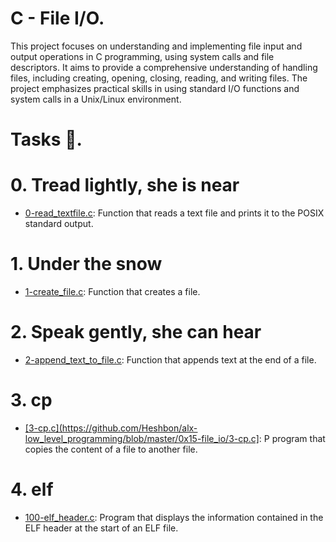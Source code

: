 # C - File I/O.

This project focuses on understanding and implementing file input and output operations in C programming, using system calls and file descriptors. It aims to provide a comprehensive understanding of handling files, including creating, opening, closing, reading, and writing files. The project emphasizes practical skills in using standard I/O functions and system calls in a Unix/Linux environment.

# Tasks 📃.

# 0. Tread lightly, she is near

  + <u>[0-read_textfile.c](https://github.com/Heshbon/alx-low_level_programming/blob/master/0x15-file_io/0-read_textfile.c)</u>: Function that reads a text file and prints it to the POSIX standard output.

# 1. Under the snow

  + <u>[1-create_file.c](https://github.com/Heshbon/alx-low_level_programming/blob/master/0x15-file_io/1-create_file.c)</u>: Function that creates a file.

# 2. Speak gently, she can hear

  + <u>[2-append_text_to_file.c](https://github.com/Heshbon/alx-low_level_programming/blob/master/0x15-file_io/2-append_text_to_file.c)</u>: Function that appends text at the end of a file.

# 3. cp

  + <u>[3-cp.c](https://github.com/Heshbon/alx-low_level_programming/blob/master/0x15-file_io/3-cp.c]</u>: P program that copies the content of a file to another file.

# 4. elf

  + <u>[100-elf_header.c](https://github.com/Heshbon/alx-low_level_programming/blob/master/0x15-file_io/100-elf_header.c)</u>: Program that displays the information contained in the ELF header at the start of an ELF file.
